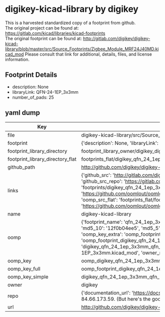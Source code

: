 # digikey-kicad-library by digikey  
This is a harvested standardized copy of a footprint from github.  
The original project can be found at:  
https://gitlab.com/kicad/libraries/kicad-footprints  
The original footprint can be found at:
http://gitlab.com/digikey/digikey-kicad-library/blob/master/src/Source_Footprints/Zigbee_Module_MRF24J40MD.kicad_mod
Please consult that link for additional, details, files, and license information.  
## Footprint Details
* description: None  
* libraryLink: QFN-24-1EP_3x3mm  
* number_of_pads: 25  
## yaml dump  
| Key | Value |  
| --- | --- |  
| file | digikey-kicad-library/src/Source_Footprints/QFN-24-1EP_3x3mm.kicad_mod |  
| footprint | {'description': None, 'libraryLink': 'QFN-24-1EP_3x3mm', 'number_of_pads': 25} |  
| footprint_library_directory | footprint_library_owner/digikey_digikey-kicad-library |  
| footprint_library_directory_flat | footprints_flat/digikey_qfn_24_1ep_3x3mm_qfn_24_1ep_3x3mm/working |  
| github_path | http://github.com/digikey/digikey-kicad-library/blob/master/src/Source_Footprints/QFN-24-1EP_3x3mm.kicad_mod |  
| links | {'github_src': 'http://gitlab.com/digikey/digikey-kicad-library/blob/master/src/Source_Footprints/Zigbee_Module_MRF24J40MD.kicad_mod', 'github_src_repo': 'https://gitlab.com/kicad/libraries/kicad-footprints', 'oomp_bot': 'footprints/digikey_qfn_24_1ep_3x3mm_qfn_24_1ep_3x3mm/working', 'oomp_bot_github': 'https://github.com/oomlout/oomlout_oomp_footprint_bot/tree/main/footprints/digikey_qfn_24_1ep_3x3mm_qfn_24_1ep_3x3mm/working', 'oomp_src_flat': 'footprints_flat/footprints_flat/digikey_qfn_24_1ep_3x3mm_qfn_24_1ep_3x3mm/working', 'oomp_src_flat_github': 'https://github.com/oomlout/oomlout_oomp_footprint_src/tree/main/footprints_flat/digikey_qfn_24_1ep_3x3mm_qfn_24_1ep_3x3mm/working'} |  
| name | digikey-kicad-library |  
| oomp | {'footprint_name': 'qfn_24_1ep_3x3mm', 'library_name': 'qfn_24_1ep_3x3mm_kicad_mod', 'md5': '12f0b04ee540b7a74221992f93bfbca6', 'md5_10': '12f0b04ee5', 'md5_5': '12f0b', 'md5_6': '12f0b0', 'oomp_key': 'oomp_digikey_qfn_24_1ep_3x3mm_qfn_24_1ep_3x3mm', 'oomp_key_extra': 'oomp_footprint_digikey_qfn_24_1ep_3x3mm_qfn_24_1ep_3x3mm', 'oomp_key_full': 'oomp_footprint_digikey_qfn_24_1ep_3x3mm_qfn_24_1ep_3x3mm_12f0b0', 'oomp_key_simple': 'digikey_qfn_24_1ep_3x3mm_qfn_24_1ep_3x3mm', 'original_filename': 'digikey-kicad-library/src/Source_Footprints/QFN-24-1EP_3x3mm.kicad_mod', 'owner_name': 'digikey'} |  
| oomp_key | oomp_digikey_qfn_24_1ep_3x3mm_qfn_24_1ep_3x3mm |  
| oomp_key_full | oomp_footprint_digikey_qfn_24_1ep_3x3mm_qfn_24_1ep_3x3mm |  
| oomp_key_simple | digikey_qfn_24_1ep_3x3mm_qfn_24_1ep_3x3mm |  
| owner | digikey |  
| repo | {'documentation_url': 'https://docs.github.com/rest/overview/resources-in-the-rest-api#rate-limiting', 'message': "API rate limit exceeded for 84.66.173.59. (But here's the good news: Authenticated requests get a higher rate limit. Check out the documentation for more details.)"} |  
| url | http://github.com/digikey/digikey-kicad-library |  

